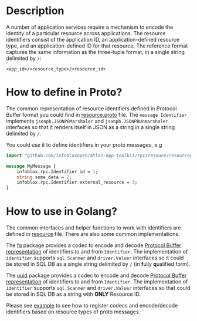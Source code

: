 # Description
A number of application services require a mechanism to encode the identity of a particular resource across applications.
The resource identifiers consist of the application ID, an application-defined resource type, and an application-defined ID for that resource.
The reference format captures the same information as the three-tuple format, in a single string delimited by `/`:

```
<app_id>/<resource_type>/<resource_id>
```

# How to define in Proto?

The common representation of resource identifiers defined in Protocol Buffer format
you could find in [resource.proto](resourcepb/resource.proto) file.
The `message Identifier` implements `jsonpb.JSONPBMarshaler` and `jsonpb.JSONPBUnmarshaler`
interfaces so that it renders itself in JSON as a string in a single string delimited by `/`.

You could use it to define identifiers in your proto messages, e.g

```proto
import "github.com/infobloxopen/atlas-app-toolkit/rpc/resouce/resourcepb/resource.proto"

message MyMessage {
    infoblox.rpc.Identifier id = 1;
    string some_data = 2;
    infoblox.rpc.Identifier external_resource = 3;
}
```

# How to use in Golang?

The common interfaces and helper functions to work with identifiers are defined in [resource](resource.go) file.
There are also some common implementations. 

The [fq](fq/resource.go) package provides a codec to encode and decode [Protocol Buffer representation](resourcepb/resource.proto) of 
identifiers to and from `Identifier`.
The implementation of `identifier` supports `sql.Scanner` and `driver.Valuer` interfaces
so it could be stored in SQL DB as a single string delimited by `/` (in **f**ully **q**ualified form).

The [uuid](uuid/resource.go) package provides a codec to encode and decode [Protocol Buffer representation](resourcepb/resource.proto) of 
identifiers to and from `Identifier`.
The implementation of `identifier` supports `sql.Scanner` and `driver.Valuer` interfaces
so that could be stored in SQL DB as a string with **ONLY** Resource ID.

Please see [example](example_test.go) to see how to register codecs and encode/decode identifiers based on resource types of proto messages.
